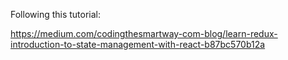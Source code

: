 Following this tutorial:

https://medium.com/codingthesmartway-com-blog/learn-redux-introduction-to-state-management-with-react-b87bc570b12a

